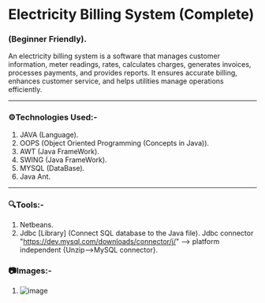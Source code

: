 # Electricity Billing System (Complete)

<h3> (Beginner Friendly).</h3>

An electricity billing system is a software that manages customer information, meter readings, rates, calculates charges, generates invoices, processes payments, and provides reports. It ensures accurate billing, enhances customer service, and helps utilities manage operations efficiently.

  <hr>
 
<h3>⚙️Technologies Used:-</h3>
  
 1) JAVA (Language).
 2) OOPS (Object Oriented Programming (Concepts in Java)).
 3) AWT (Java FrameWork).
 4) SWING (Java FrameWork).
 5) MYSQL (DataBase).
 6) Java Ant.
  <hr>

<h3>🔍Tools:-</h3>

1) Netbeans.
2)  Jdbc [Library] (Connect SQL database to the Java file). Jdbc connector "https://dev.mysql.com/downloads/connector/j/" --> platform independent
    {Unzip-->MySQL connector}.
<h3>📷Images:-</h3>

1) ![image](https://github.com/SuhaibFida/Electricity-Billing-System/assets/109733166/e801437f-f328-4d33-97d8-3540a202ea57)










